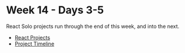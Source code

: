 # Week 14 - Days 3-5

React Solo projects run through the end of this week, and into the next.

* [React Projects](https://github.com/DigitalCraftsStudents/hyb-imm-12-2020/tree/main/projects/react)
* [Project Timeline](https://github.com/DigitalCraftsStudents/hyb-imm-12-2020/blob/main/projects/react/TIMELINE.md)
